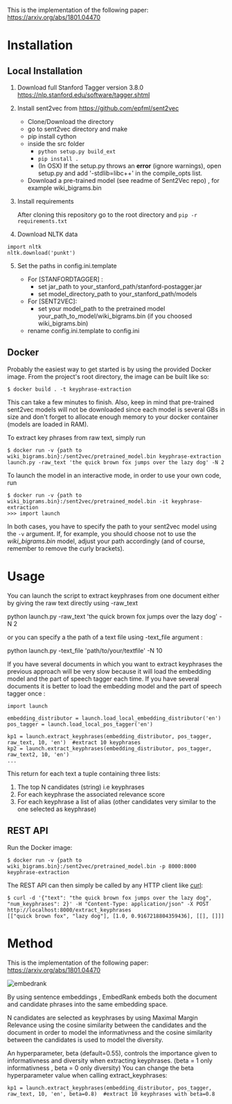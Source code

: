 This is the implementation of the following paper: https://arxiv.org/abs/1801.04470

# Installation

## Local Installation

1. Download full Stanford Tagger version 3.8.0
https://nlp.stanford.edu/software/tagger.shtml

2. Install sent2vec from
https://github.com/epfml/sent2vec
    * Clone/Download the directory
    * go to sent2vec directory and make
    * pip install cython
    * inside the src folder
        * ``python setup.py build_ext``
        * ``pip install . ``
        * (In OSX) If the setup.py throws an **error** (ignore warnings), open setup.py and add '-stdlib=libc++' in the compile_opts list.
    * Download a pre-trained model (see readme of Sent2Vec repo) , for example wiki_bigrams.bin

3. Install requirements

    After cloning this repository go to the root directory and
    ``pip -r requirements.txt``

4. Download NLTK data
```
import nltk
nltk.download('punkt')
```

5. Set the paths in config.ini.template

    * For [STANFORDTAGGER] :
        * set jar_path to your_stanford_path/stanford-postagger.jar
        * set model_directory_path to your_stanford_path/models
    * For [SENT2VEC]:
        * set your model_path to the pretrained model
        your_path_to_model/wiki_bigrams.bin (if you choosed wiki_bigrams.bin)
    * rename config.ini.template to config.ini

## Docker

Probably the easiest way to get started is by using the provided Docker image.
From the project's root directory, the image can be built like so:
```
$ docker build . -t keyphrase-extraction
```
This can take a few minutes to finish.
Also, keep in mind that pre-trained sent2vec models will not be downloaded since each model is several GBs in size and don't forget to allocate enough memory to your docker container (models are loaded in RAM).

To extract key phrases from raw text, simply run
```
$ docker run -v {path to wiki_bigrams.bin}:/sent2vec/pretrained_model.bin keyphrase-extraction launch.py -raw_text 'the quick brown fox jumps over the lazy dog' -N 2
```

To launch the model in an interactive mode, in order to use your own code, run
```
$ docker run -v {path to wiki_bigrams.bin}:/sent2vec/pretrained_model.bin -it keyphrase-extraction
>>> import launch
```
In both cases, you have to specify the path to your sent2vec model using the `-v` argument.
If, for example, you should choose not to use the *wiki_bigrams.bin* model, adjust your path accordingly (and of course, remember to remove the curly brackets).

# Usage

You can launch the script to extract keyphrases from one document either by giving the raw text directly using
-raw_text

python launch.py -raw_text 'the quick brown fox jumps over the lazy dog' -N 2

or you can specify a the path of a text file using -text_file argument :

python launch.py -text_file 'path/to/your/textfile' -N 10

If you have several documents in which you want to extract keyphrases the previous approach will be very slow because
it will load the embedding model and the part of speech tagger each time. If you have several documents it is better to
load the embedding model and the part of speech tagger once :

```
import launch

embedding_distributor = launch.load_local_embedding_distributor('en')
pos_tagger = launch.load_local_pos_tagger('en')

kp1 = launch.extract_keyphrases(embedding_distributor, pos_tagger, raw_text, 10, 'en')  #extract 10 keyphrases
kp2 = launch.extract_keyphrases(embedding_distributor, pos_tagger, raw_text2, 10, 'en')
...
```

This return for each text a tuple containing three lists:
1) The top N candidates (string) i.e keyphrases
2) For each keyphrase the associated relevance score
3) For each keyphrase a list of alias (other candidates very similar to the one selected
as keyphrase)

## REST API

Run the Docker image:
```
$ docker run -v {path to wiki_bigrams.bin}:/sent2vec/pretrained_model.bin -p 8000:8000 keyphrase-extraction
```

The REST API can then simply be called by any HTTP client like [curl](https://curl.haxx.se/):
```
$ curl -d '{"text": "the quick brown fox jumps over the lazy dog", "num_keyphrases": 2}' -H "Content-Type: application/json" -X POST http://localhost:8000/extract_keyphrases
[["quick brown fox", "lazy dog"], [1.0, 0.9167218804359436], [[], []]]
```

# Method

This is the implementation of the following paper:
https://arxiv.org/abs/1801.04470

![embedrank](embedrank.gif)

By using sentence embeddings , EmbedRank embeds both the document and candidate phrases into the same embedding space.

N candidates are selected as keyphrases by using Maximal Margin Relevance using the cosine similarity between the candidates and the
document in order to model the informativness and the cosine
similarity between the candidates is used to model the diversity.

An hyperparameter, beta (default=0.55), controls the importance given to
informativness and diversity when extracting keyphrases.
(beta = 1 only informativness , beta = 0 only diversity)
You can change the beta hyperparameter value when calling extract_keyphrases:

```
kp1 = launch.extract_keyphrases(embedding_distributor, pos_tagger, raw_text, 10, 'en', beta=0.8)  #extract 10 keyphrases with beta=0.8

```
